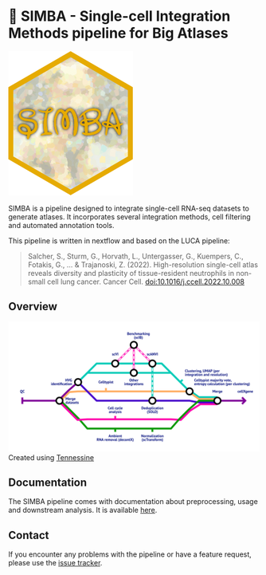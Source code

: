 # 🦁 SIMBA - **S**ingle-cell **I**ntegration **M**ethods pipeline for **B**ig **A**tlases

<img src="./www/SIMBA_sticker.png" width="250">

SIMBA is a pipeline designed to integrate single-cell RNA-seq datasets to generate atlases. It incorporates several integration methods, cell filtering and automated annotation tools.

This pipeline is written in nextflow and based on the LUCA pipeline:
  
> Salcher, S., Sturm, G., Horvath, L., Untergasser, G., Kuempers, C., Fotakis, G., ... & Trajanoski, Z. (2022). High-resolution single-cell atlas reveals diversity and plasticity of tissue-resident neutrophils in non-small cell lung cancer. Cancer Cell. [doi:10.1016/j.ccell.2022.10.008](https://doi.org/10.1016/j.ccell.2022.10.008)

## Overview

![Metro map](./www/SIMBA.png)
Created using [Tennessine](https://tennessine.co.uk/metro/f51c720e6111045)

## Documentation

The SIMBA pipeline comes with documentation about preprocessing, usage and downstream analysis. It is available [here](https://github.com/Mye-InfoBank/SIMBA/wiki).


## Contact

If you encounter any problems with the pipeline or have a feature request, please use the [issue tracker](https://github.com/Mye-InfoBank/atlas-pipeline/issues).
